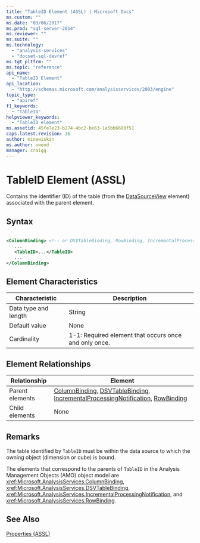 ```yaml
---
title: "TableID Element (ASSL) | Microsoft Docs"
ms.custom: ""
ms.date: "03/06/2017"
ms.prod: "sql-server-2014"
ms.reviewer: ""
ms.suite: ""
ms.technology: 
  - "analysis-services"
  - "docset-sql-devref"
ms.tgt_pltfrm: ""
ms.topic: "reference"
api_name: 
  - "TableID Element"
api_location: 
  - "http://schemas.microsoft.com/analysisservices/2003/engine"
topic_type: 
  - "apiref"
f1_keywords: 
  - "TableID"
helpviewer_keywords: 
  - "TableID element"
ms.assetid: 45fe7e23-b274-4bc2-be63-1a5bb6680f51
caps.latest.revision: 36
author: minewiskan
ms.author: owend
manager: craigg
---
```

# TableID Element (ASSL)
  Contains the identifier (ID) of the table (from the [DataSourceView](../objects/datasourceview-element-assl.md) element) associated with the parent element.  
  
## Syntax  
  
```xml  
  
<ColumnBinding> <!-- or DSVTableBinding, RowBinding, IncrementalProcessingNotification -->  
   ...  
   <TableID>...</TableID>  
   ...  
</ColumnBinding>  
```  
  
## Element Characteristics  
  
|Characteristic|Description|  
|--------------------|-----------------|  
|Data type and length|String|  
|Default value|None|  
|Cardinality|1-1: Required element that occurs once and only once.|  
  
## Element Relationships  
  
|Relationship|Element|  
|------------------|-------------|  
|Parent elements|[ColumnBinding](../data-type/binding-data-type-assl.md), [DSVTableBinding](../data-type/tablebinding-data-type-assl.md), [IncrementalProcessingNotification](../objects/incrementalprocessingnotification-element-assl.md), [RowBinding](../data-type/rowbinding-data-type-assl.md)|  
|Child elements|None|  
  
## Remarks  
 The table identified by `TableID` must be within the data source to which the owning object (dimension or cube) is bound.  
  
 The elements that correspond to the parents of `TableID` in the Analysis Management Objects (AMO) object model are <xref:Microsoft.AnalysisServices.ColumnBinding>, <xref:Microsoft.AnalysisServices.DSVTableBinding>, <xref:Microsoft.AnalysisServices.IncrementalProcessingNotification>, and <xref:Microsoft.AnalysisServices.RowBinding>.  
  
## See Also  
 [Properties &#40;ASSL&#41;](properties-assl.md)  
  
  
